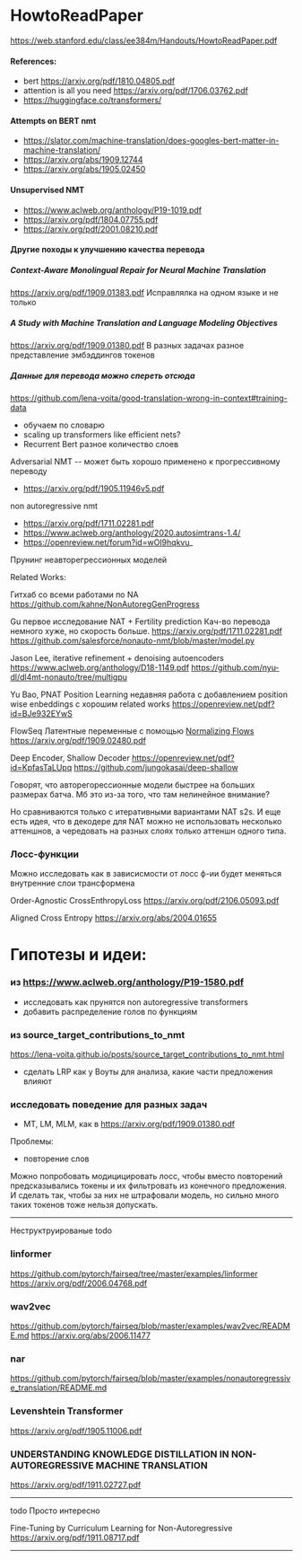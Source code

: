 # HowtoReadPaper
https://web.stanford.edu/class/ee384m/Handouts/HowtoReadPaper.pdf


#### References:
* bert https://arxiv.org/pdf/1810.04805.pdf
* attention is all you need https://arxiv.org/pdf/1706.03762.pdf
* https://huggingface.co/transformers/

#### Attempts on BERT nmt
* https://slator.com/machine-translation/does-googles-bert-matter-in-machine-translation/
* https://arxiv.org/abs/1909.12744
* https://arxiv.org/abs/1905.02450

#### Unsupervised NMT
* https://www.aclweb.org/anthology/P19-1019.pdf
* https://arxiv.org/pdf/1804.07755.pdf
* https://arxiv.org/pdf/2001.08210.pdf

#### Другие походы к улучшению качества перевода

##### Context-Aware Monolingual Repair for Neural Machine Translation
https://arxiv.org/pdf/1909.01383.pdf
Исправлялка на одном языке и не только

##### A Study with Machine Translation and Language Modeling Objectives
https://arxiv.org/pdf/1909.01380.pdf
В разных задачах разное представление эмбэддингов токенов


##### Данные для перевода можно спереть отсюда
https://github.com/lena-voita/good-translation-wrong-in-context#training-data


* обучаем по словарю
* scaling up transformers like efficient nets?
* Recurrent Bert разное количество слоев

Adversarial NMT -- может быть хорошо применено к прогрессивному переводу
* https://arxiv.org/pdf/1905.11946v5.pdf

non autoregressive nmt
* https://arxiv.org/pdf/1711.02281.pdf
* https://www.aclweb.org/anthology/2020.autosimtrans-1.4/
* https://openreview.net/forum?id=wOI9hqkvu_



Прунинг неавторегрессионных моделей


Related Works:

Гитхаб со всеми работами по NA https://github.com/kahne/NonAutoregGenProgress


Gu первое исследование NAT + Fertility prediction
Кач-во перевода немного хуже, но скорость больше.
https://arxiv.org/pdf/1711.02281.pdf
https://github.com/salesforce/nonauto-nmt/blob/master/model.py

Jason Lee, iterative refinement + denoising autoencoders
https://www.aclweb.org/anthology/D18-1149.pdf
https://github.com/nyu-dl/dl4mt-nonauto/tree/multigpu


Yu Bao, PNAT Position Learning
недавняя работа с добавлением position wise enbeddings
с хорошим related works
https://openreview.net/pdf?id=BJe932EYwS


FlowSeq
Латентные переменные с помощью [Normalizing Flows](https://arxiv.org/pdf/1505.05770.pdf)
https://arxiv.org/pdf/1909.02480.pdf


Deep Encoder, Shallow Decoder
https://openreview.net/pdf?id=KpfasTaLUpq
https://github.com/jungokasai/deep-shallow

Говорят, что авторегорессионные модели быстрее на больших размерах батча.
Мб это из-за того, что там нелинейное внимание?

Но сравниваются только с итеративными вариантами NAT s2s.
И еще есть идея, что в декодере для NAT можно не использовать
несколько аттеншнов, а чередовать на разных слоях только
аттеншн одного типа.

### Лосс-функции

Можно исследовать как в зависисмости от лосс ф-ии будет меняться
внутренние слои трансформена

Order-Agnostic CrossEnthropyLoss
https://arxiv.org/pdf/2106.05093.pdf


Aligned Cross Entropy
https://arxiv.org/abs/2004.01655



# Гипотезы и идеи:

### из https://www.aclweb.org/anthology/P19-1580.pdf
* исследовать как прунятся non autoregressive transformers
* добавить распределение голов по функциям

### из source_target_contributions_to_nmt
https://lena-voita.github.io/posts/source_target_contributions_to_nmt.html
* сделать LRP как у Воуты для анализа, какие части предложения влияют

### исследовать поведение для разных задач
* MT, LM, MLM, как в https://arxiv.org/pdf/1909.01380.pdf

Проблемы:
* повторение слов

Можно попробовать модицицировать лосс, чтобы вместо повторений
предсказывались <EMPTY> токены и их фильтровать из конечного предложения.
И сделать так, чтобы за них не штрафовали модель, но сильно много таких токенов
тоже нельзя допускать.








-----------

Неструктруированые todo

### linformer
https://github.com/pytorch/fairseq/tree/master/examples/linformer
https://arxiv.org/pdf/2006.04768.pdf

### wav2vec
https://github.com/pytorch/fairseq/blob/master/examples/wav2vec/README.md
https://arxiv.org/abs/2006.11477

### nar
https://github.com/pytorch/fairseq/blob/master/examples/nonautoregressive_translation/README.md

### Levenshtein Transformer
https://arxiv.org/pdf/1905.11006.pdf

### UNDERSTANDING KNOWLEDGE DISTILLATION IN NON-AUTOREGRESSIVE MACHINE TRANSLATION
https://arxiv.org/pdf/1911.02727.pdf

-----------

todo Просто интересно

Fine-Tuning by Curriculum Learning for Non-Autoregressive
https://arxiv.org/pdf/1911.08717.pdf

-----------
